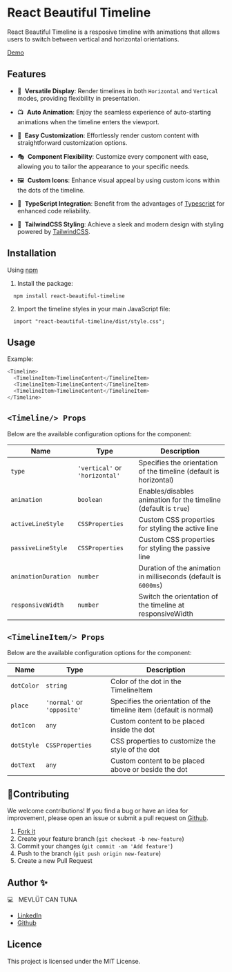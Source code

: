 # React Beautiful Timeline

React Beautiful Timeline is a resposive timeline with animations that allows users to switch between vertical and horizontal orientations.

[Demo](https://stackblitz.com/edit/react-beautiful-timeline?file=src%2FApp.tsx)

## Features

- 🚥&nbsp; **Versatile Display**: Render timelines in both `Horizontal` and `Vertical` modes, providing flexibility in presentation.

- 📺&nbsp; **Auto Animation**: Enjoy the seamless experience of auto-starting animations when the timeline enters the viewport.

- 🔧&nbsp; **Easy Customization**: Effortlessly render custom content with straightforward customization options.

- 🎭&nbsp; **Component Flexibility**: Customize every component with ease, allowing you to tailor the appearance to your specific needs.

- 🖼️&nbsp; **Custom Icons**: Enhance visual appeal by using custom icons within the dots of the timeline.

- 💪&nbsp; **TypeScript Integration**: Benefit from the advantages of [Typescript](https://www.typescriptlang.org/) for enhanced code reliability.

- 🎨&nbsp; **TailwindCSS Styling**: Achieve a sleek and modern design with styling powered by [TailwindCSS](https://tailwindcss.com/).

## Installation

Using [npm](https://npmjs.com/)

1. Install the package:

```
  npm install react-beautiful-timeline
```

2. Import the timeline styles in your main JavaScript file:

```
  import "react-beautiful-timeline/dist/style.css";
```

## Usage

Example:

```javascript
<Timeline>
  <TimelineItem>TimelineContent</TimelineItem>
  <TimelineItem>TimelineContent</TimelineItem>
  <TimelineItem>TimelineContent</TimelineItem>
</Timeline>
```

## `<Timeline/> Props`

Below are the available configuration options for the component:

| Name                | Type                           | Description                                                       |
| ------------------- | ------------------------------ | ----------------------------------------------------------------- |
| `type`              | `'vertical'` or `'horizontal'` | Specifies the orientation of the timeline (default is horizontal) |
| `animation`         | `boolean`                      | Enables/disables animation for the timeline (default is `true`)   |
| `activeLineStyle`   | `CSSProperties`                | Custom CSS properties for styling the active line                 |
| `passiveLineStyle`  | `CSSProperties`                | Custom CSS properties for styling the passive line                |
| `animationDuration` | `number`                       | Duration of the animation in milliseconds (default is `6000ms`)   |
| `responsiveWidth`   | `number`                       | Switch the orientation of the timeline at responsiveWidth         |

## `<TimelineItem/> Props`

Below are the available configuration options for the component:

| Name       | Type                       | Description                                                        |
| ---------- | -------------------------- | ------------------------------------------------------------------ |
| `dotColor` | `string`                   | Color of the dot in the TimelineItem                               |
| `place`    | `'normal'` or `'opposite'` | Specifies the orientation of the timeline item (default is normal) |
| `dotIcon`  | `any`                      | Custom content to be placed inside the dot                         |
| `dotStyle` | `CSSProperties`            | CSS properties to customize the style of the dot                   |
| `dotText`  | `any`                      | Custom content to be placed above or beside the dot                |

## 🤝Contributing

We welcome contributions! If you find a bug or have an idea for improvement, please open an issue or submit a pull request on [Github](https://github.com/mevlutcantuna/react-beautiful-timeline).

1. [Fork it](https://github.com/mevlutcantuna/react-beautiful-timeline/fork)
2. Create your feature branch (`git checkout -b new-feature`)
3. Commit your changes (`git commit -am 'Add feature'`)
4. Push to the branch (`git push origin new-feature`)
5. Create a new Pull Request

## Author ✨

💻 &nbsp; MEVLÜT CAN TUNA

- [LinkedIn](https://linkedin.com/in/mevlutcantuna)
- [Github](https://www.github.com/mevlutcantuna)

## Licence

This project is licensed under the MIT License.
